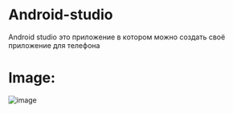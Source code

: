 # Android-studio
Android studio это приложение в котором можно создать своё приложение для телефона
# Image:

![image](https://habrastorage.org/r/w1560/getpro/habr/upload_files/58f/488/d66/58f488d6644400a7b44df9608bb2cea8.jpg)
